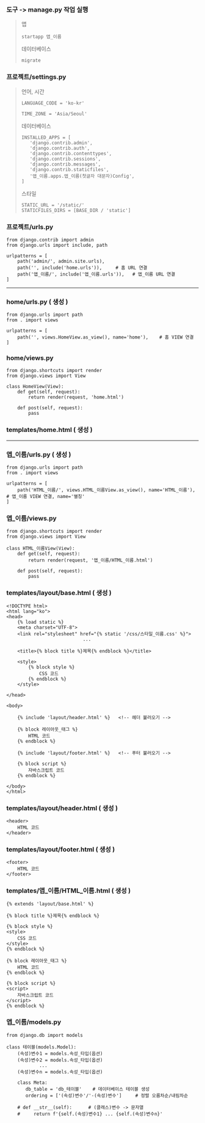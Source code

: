 ### 도구 -> manage.py 작업 실행
>앱
>```angular2html
>startapp 앱_이름
>```
>데이터베이스
>```
>migrate
>```
### 프로젝트/settings.py
>언어, 시간
>```
>LANGUAGE_CODE = 'ko-kr'
>
>TIME_ZONE = 'Asia/Seoul'
>```
>데이터베이스
>```angular2html
>INSTALLED_APPS = [
>    'django.contrib.admin',
>    'django.contrib.auth',
>    'django.contrib.contenttypes',
>    'django.contrib.sessions',
>    'django.contrib.messages',
>    'django.contrib.staticfiles',
>    '앱_이름.apps.앱_이름(첫글자 대문자)Config',
>]
>```
>스타일
>```angular2html
>STATIC_URL = '/static/'
>STATICFILES_DIRS = [BASE_DIR / 'static']
>```
### 프로젝트/urls.py
```angular2html
from django.contrib import admin
from django.urls import include, path

urlpatterns = [
    path('admin/', admin.site.urls),
    path('', include('home.urls')),     # 홈 URL 연결
    path('앱_이름/', include('앱_이름.urls')),   # 앱_이름 URL 연결
]
```
---
### home/urls.py ( 생성 )
```angular2html
from django.urls import path
from . import views

urlpatterns = [
    path('', views.HomeView.as_view(), name='home'),    # 홈 VIEW 연결
]
```

### home/views.py
```angular2html
from django.shortcuts import render
from django.views import View

class HomeView(View):
    def get(self, request):
        return render(request, 'home.html')

    def post(self, request):
        pass
```

### templates/home.html ( 생성 )

---

### 앱_이름/urls.py ( 생성 )
```angular2html
from django.urls import path
from . import views

urlpatterns = [
    path('HTML_이름/', views.HTML_이름View.as_view(), name='HTML_이름'),    # 앱_이름 VIEW 연결, name='별칭'
]
```

### 앱_이름/views.py
```angular2html
from django.shortcuts import render
from django.views import View

class HTML_이름View(View):
    def get(self, request):
        return render(request, '앱_이름/HTML_이름.html')

    def post(self, request):
        pass
```

### templates/layout/base.html ( 생성 )
```angular2html
<!DOCTYPE html>
<html lang="ko">
<head>
    {% load static %}
    <meta charset="UTF-8">
    <link rel="stylesheet" href="{% static '/css/스타일_이름.css' %}">
                            ...
    
    <title>{% block title %}제목{% endblock %}</title>
    
    <style>
        {% block style %}
            CSS 코드
        {% endblock %}
    </style>
    
</head>

<body>

    {% include 'layout/header.html' %}   <!-- 헤더 불러오기 -->
    
    {% block 레이아웃_태그 %}
        HTML 코드
    {% endblock %}
    
    {% include 'layout/footer.html' %}   <!-- 푸터 불러오기 -->
    
    {% block script %}
        자바스크립트 코드
    {% endblock %}

</body>
</html>
```

### templates/layout/header.html ( 생성 )
```angular2html
<header>
    HTML 코드
</header>
```

### templates/layout/footer.html ( 생성 )
```angular2html
<footer>
    HTML 코드
</footer>
```

### templates/앱_이름/HTML_이름.html ( 생성 )
```angular2html
{% extends 'layout/base.html' %}

{% block title %}제목{% endblock %}

{% block style %}
<style>
    CSS 코드
</style>    
{% endblock %}

{% block 레이아웃_태그 %}
    HTML 코드
{% endblock %}

{% block script %}
<script>
    자바스크립트 코드
</script>
{% endblock %}
```

### 앱_이름/models.py
```
from django.db import models

class 테이블(models.Model):
    (속성)변수1 = models.속성_타입(옵션)
    (속성)변수2 = models.속성_타입(옵션)
            ...
    (속성)변수n = models.속성_타입(옵션)

    class Meta:
       db_table = 'db_테이블'    # 데이터베이스 테이블 생성
       ordering = ['(속성)변수'/'-(속성)변수']     # 정렬 오름차순/내림차순         

    # def __str__(self):      # (클래스)변수 -> 문자열
    #     return f'{self.(속성)변수1} ... {self.(속성)변수n}'
```
